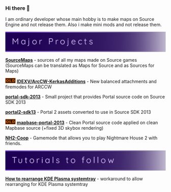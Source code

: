 ### Hi there 👋

I am ordinary developer whose main hobby is to make maps on Source Engine and not release them. Also i make mini mods and not release them.

![](/assets/major-projects.png)

**[SourceMaps](https://github.com/URAKOLOUY5/SourceMaps)** - sources of all my maps made on Source games (SourceMaps can be translated as Maps for Source and as Sources for Maps)

![Project with no active support (probably even completely without)](/assets/old.png) **[IDEXV/ArcCW-KerkasAdditions](https://github.com/IDEXV/ArcCW-KerkasAdditions)** - New balanced attachments and firemodes for ARCCW

**[portal-sdk-2013](https://github.com/URAKOLOUY5/portal-sdk-2013)** - Small project that provides Portal source code on Source SDK 2013

**[portal2-sdk13](https://github.com/URAKOLOUY5/portal2-sdk13)** - Portal 2 assets converted to use in Source SDK 2013

![Project with no active support (probably even completely without)](/assets/old.png) **[mapbase-portal-2013](https://github.com/URAKOLOUY5/mapbase-portal-2013)** - Clean Portal source code applied on clean Mapbase source (+fixed 3D skybox rendering)

**[NH2-Coop](https://github.com/URAKOLOUY5/NH2-Coop-Release)** - Gamemode that allows you to play Nightmare House 2 with friends.

![](/assets/tutorials-to-follow.png)

**[How to rearrange KDE Plasma systemtray](https://github.com/URAKOLOUY5/kde-systemtray-rearrange)** - workaround to allow rearranging for KDE Plasma systemtray
